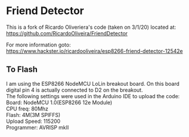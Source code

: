 # Friend Detector
This is a fork of Ricardo Oliveriera's code (taken on 3/1/20) located at: https://github.com/RicardoOliveira/FriendDetector

For more information goto: https://www.hackster.io/ricardooliveira/esp8266-friend-detector-12542e

## To Flash
I am using the ESP8266 NodeMCU LoLin breakout board. On this board digital pin 4 is actually connected to D2 on the breakout.  
The following settings were used in the Arduino IDE to upload the code:  
Board: NodeMCU 1.0(ESP8266 12e Module)  
CPU freq: 80Mhz  
Flash: 4M(3M SPIFFS)  
Upload Speed: 115200  
Programmer: AVRISP mkII  
 
